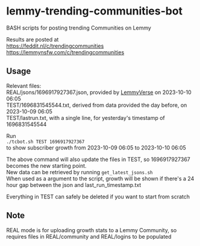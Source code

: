 # lemmy-trending-communities-bot
BASH scripts for posting trending Communities on Lemmy

Results are posted at  
https://feddit.nl/c/trendingcommunities  
https://lemmynsfw.com/c/trendingcommunities   

## Usage  
Relevant files:  
REAL/jsons/1696917927367.json, provided by [LemmyVerse](https://lemmyverse.net) on 2023-10-10 06:05  
TEST/1696831545544.txt, derived from data provided the day before, on 2023-10-09 06:05  
TEST/lastrun.txt, with a single line, for yesterday's timestamp of 1696831545544  

Run  
`./tcbot.sh TEST 1696917927367`  
to show subscriber growth from 2023-10-09 06:05 to 2023-10-10 06:05  

The above command will also update the files in TEST, so 1696917927367 becomes the new starting point.  
New data can be retrieved by running `get_latest_jsons.sh`  
When used as a argument to the script, growth will be shown if there's a 24 hour gap between the json and last_run_timestamp.txt  

Everything in TEST can safely be deleted if you want to start from scratch  

## Note

REAL mode is for uploading growth stats to a Lemmy Community, so requires files in REAL/community and REAL/logins
to be populated

